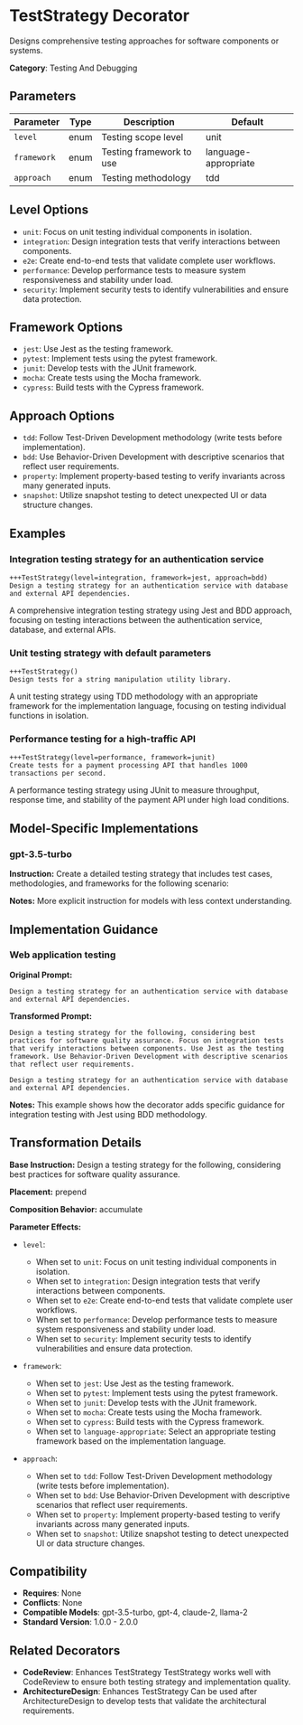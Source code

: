 # TestStrategy Decorator

Designs comprehensive testing approaches for software components or systems.

**Category**: Testing And Debugging

## Parameters

| Parameter | Type | Description | Default |
|-----------|------|-------------|--------|
| `level` | enum | Testing scope level | unit |
| `framework` | enum | Testing framework to use | language-appropriate |
| `approach` | enum | Testing methodology | tdd |

## Level Options

- `unit`: Focus on unit testing individual components in isolation.
- `integration`: Design integration tests that verify interactions between components.
- `e2e`: Create end-to-end tests that validate complete user workflows.
- `performance`: Develop performance tests to measure system responsiveness and stability under load.
- `security`: Implement security tests to identify vulnerabilities and ensure data protection.

## Framework Options

- `jest`: Use Jest as the testing framework.
- `pytest`: Implement tests using the pytest framework.
- `junit`: Develop tests with the JUnit framework.
- `mocha`: Create tests using the Mocha framework.
- `cypress`: Build tests with the Cypress framework.

## Approach Options

- `tdd`: Follow Test-Driven Development methodology (write tests before implementation).
- `bdd`: Use Behavior-Driven Development with descriptive scenarios that reflect user requirements.
- `property`: Implement property-based testing to verify invariants across many generated inputs.
- `snapshot`: Utilize snapshot testing to detect unexpected UI or data structure changes.

## Examples

### Integration testing strategy for an authentication service

```
+++TestStrategy(level=integration, framework=jest, approach=bdd)
Design a testing strategy for an authentication service with database and external API dependencies.
```

A comprehensive integration testing strategy using Jest and BDD approach, focusing on testing interactions between the authentication service, database, and external APIs.

### Unit testing strategy with default parameters

```
+++TestStrategy()
Design tests for a string manipulation utility library.
```

A unit testing strategy using TDD methodology with an appropriate framework for the implementation language, focusing on testing individual functions in isolation.

### Performance testing for a high-traffic API

```
+++TestStrategy(level=performance, framework=junit)
Create tests for a payment processing API that handles 1000 transactions per second.
```

A performance testing strategy using JUnit to measure throughput, response time, and stability of the payment API under high load conditions.

## Model-Specific Implementations

### gpt-3.5-turbo

**Instruction:** Create a detailed testing strategy that includes test cases, methodologies, and frameworks for the following scenario:

**Notes:** More explicit instruction for models with less context understanding.


## Implementation Guidance

### Web application testing

**Original Prompt:**
```
Design a testing strategy for an authentication service with database and external API dependencies.
```

**Transformed Prompt:**
```
Design a testing strategy for the following, considering best practices for software quality assurance. Focus on integration tests that verify interactions between components. Use Jest as the testing framework. Use Behavior-Driven Development with descriptive scenarios that reflect user requirements.

Design a testing strategy for an authentication service with database and external API dependencies.
```

**Notes:** This example shows how the decorator adds specific guidance for integration testing with Jest using BDD methodology.

## Transformation Details

**Base Instruction:** Design a testing strategy for the following, considering best practices for software quality assurance.

**Placement:** prepend

**Composition Behavior:** accumulate

**Parameter Effects:**

- `level`:
  - When set to `unit`: Focus on unit testing individual components in isolation.
  - When set to `integration`: Design integration tests that verify interactions between components.
  - When set to `e2e`: Create end-to-end tests that validate complete user workflows.
  - When set to `performance`: Develop performance tests to measure system responsiveness and stability under load.
  - When set to `security`: Implement security tests to identify vulnerabilities and ensure data protection.

- `framework`:
  - When set to `jest`: Use Jest as the testing framework.
  - When set to `pytest`: Implement tests using the pytest framework.
  - When set to `junit`: Develop tests with the JUnit framework.
  - When set to `mocha`: Create tests using the Mocha framework.
  - When set to `cypress`: Build tests with the Cypress framework.
  - When set to `language-appropriate`: Select an appropriate testing framework based on the implementation language.

- `approach`:
  - When set to `tdd`: Follow Test-Driven Development methodology (write tests before implementation).
  - When set to `bdd`: Use Behavior-Driven Development with descriptive scenarios that reflect user requirements.
  - When set to `property`: Implement property-based testing to verify invariants across many generated inputs.
  - When set to `snapshot`: Utilize snapshot testing to detect unexpected UI or data structure changes.

## Compatibility

- **Requires**: None
- **Conflicts**: None
- **Compatible Models**: gpt-3.5-turbo, gpt-4, claude-2, llama-2
- **Standard Version**: 1.0.0 - 2.0.0

## Related Decorators

- **CodeReview**: Enhances TestStrategy TestStrategy works well with CodeReview to ensure both testing strategy and implementation quality.
- **ArchitectureDesign**: Enhances TestStrategy Can be used after ArchitectureDesign to develop tests that validate the architectural requirements.
